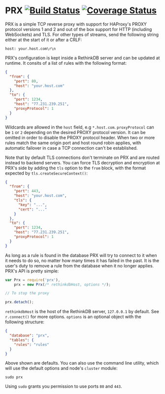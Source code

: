 # PRX [![Build Status][ci-img]][ci-url] [![Coverage Status][cover-img]][cover-url]

PRX is a simple TCP reverse proxy with support for HAProxy's PROXY protocol versions 1 and 2 and out of the box support for HTTP (including WebSockets) and TLS. For other types of streams, send the following string either at the start of it or after a CRLF:

```
host: your.host.com\r\n
```

PRX's configuration is kept inside a RethinkDB server and can be updated at runtime. It consits of a list of rules with the following format:

```json
{
  "from": {
    "port": 80,
    "host": "your.host.com"
  },
  "to": {
    "port": 1234,
    "host": "77.231.239.251",
    "proxyProtocol": 1
  }
}
```

Wildcards are allowed in the `host` field, e.g `*.host.com`. `proxyProtocol` can be `1` or `2` depending on the desired PROXY protocol version. It can be omitted in order to disable the PROXY protocol header. When two or more rules match the same origin port and host round robin applies, with automatic failover in case a TCP connection can't be established.

Note that by default TLS connections don't terminate on PRX and are routed instead to backend servers. You can force TLS decryption and encryption at PRX's side by adding the `tls` option to the `from` block, with the format expected by `tls.createSecureContext()`:

```json
{
  "from": {
    "port": 443,
    "host": "your.host.com",
    "tls": {
      "key": "...",
      "cert": "..."
    }
  },
  "to": {
    "port": 1234,
    "host": "77.231.239.251",
    "proxyProtocol": 1
  }
}
```

As long as a rule is found in the database PRX will try to connect to it when it needs to do so, no matter how many times it has failed in the past. It is the user's duty to remove a rule from the database when it no longer applies. PRX's API is pretty simple:

```javascript
var Prx = require('prx'),
    prx = new Prx(/* rethinkdbHost, options */);

// To stop the proxy

prx.detach();
```

`rethinkdbHost` is the host of the RethinkDB server, `127.0.0.1` by default. See `r.connect()` for more options. `options` is an optional object with the following structure:

```json
{
  "database": "prx",
  "tables": {
    "rules": "rules"
  }
}
```

Above shown are defaults. You can also use the command line utility, which will use the default options and node's `cluster` module:

```
sudo prx
```

Using `sudo` grants you permission to use ports `80` and `443`.

[ci-img]: https://circleci.com/gh/manvalls/prx.svg?style=shield
[ci-url]: https://circleci.com/gh/manvalls/prx
[cover-img]: https://coveralls.io/repos/manvalls/prx/badge.svg?branch=master&service=github
[cover-url]: https://coveralls.io/github/manvalls/prx?branch=master
